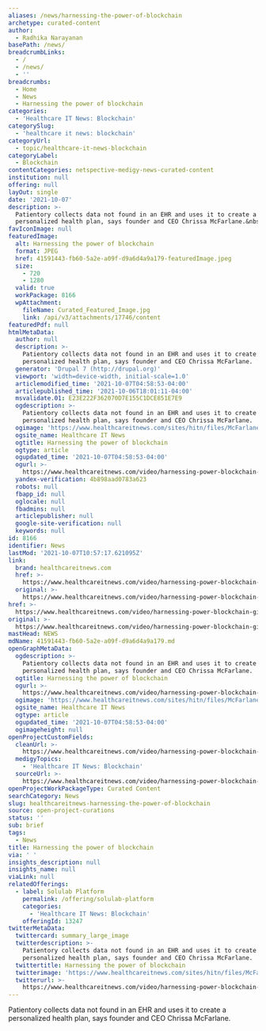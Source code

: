 ```yaml
---
aliases: /news/harnessing-the-power-of-blockchain
archetype: curated-content
author:
  - Radhika Narayanan
basePath: /news/
breadcrumbLinks:
  - /
  - /news/
  - ''
breadcrumbs:
  - Home
  - News
  - Harnessing the power of blockchain
categories:
  - 'Healthcare IT News: Blockchain'
categorySlug:
  - 'healthcare it news: blockchain'
categoryUrl:
  - topic/healthcare-it-news-blockchain
categoryLabel:
  - Blockchain
contentCategories: netspective-medigy-news-curated-content
institution: null
offering: null
layOut: single
date: '2021-10-07'
description: >-
  Patientory collects data not found in an EHR and uses it to create a
  personalized health plan, says founder and CEO Chrissa McFarlane.&nbsp;
favIconImage: null
featuredImage:
  alt: Harnessing the power of blockchain
  format: JPEG
  href: 41591443-fb60-5a2e-a09f-d9a6d4a9a179-featuredImage.jpeg
  size:
    - 720
    - 1280
  valid: true
  workPackage: 8166
  wpAttachment:
    fileName: Curated_Featured_Image.jpg
    link: /api/v3/attachments/17746/content
featuredPdf: null
htmlMetaData:
  author: null
  description: >-
    Patientory collects data not found in an EHR and uses it to create a
    personalized health plan, says founder and CEO Chrissa McFarlane.
  generator: 'Drupal 7 (http://drupal.org)'
  viewport: 'width=device-width, initial-scale=1.0'
  articlemodified_time: '2021-10-07T04:58:53-04:00'
  articlepublished_time: '2021-10-06T18:01:11-04:00'
  msvalidate.01: E23E222F362070D7E155C1DCE851E7E9
  ogdescription: >-
    Patientory collects data not found in an EHR and uses it to create a
    personalized health plan, says founder and CEO Chrissa McFarlane.
  ogimage: 'https://www.healthcareitnews.com/sites/hitn/files/McFarlane.jpg'
  ogsite_name: Healthcare IT News
  ogtitle: Harnessing the power of blockchain
  ogtype: article
  ogupdated_time: '2021-10-07T04:58:53-04:00'
  ogurl: >-
    https://www.healthcareitnews.com/video/harnessing-power-blockchain-give-patients-control-their-data
  yandex-verification: 4b898aad0783a623
  robots: null
  fbapp_id: null
  oglocale: null
  fbadmins: null
  articlepublisher: null
  google-site-verification: null
  keywords: null
id: 8166
identifier: News
lastMod: '2021-10-07T10:57:17.621095Z'
link:
  brand: healthcareitnews.com
  href: >-
    https://www.healthcareitnews.com/video/harnessing-power-blockchain-give-patients-control-their-data
  original: >-
    https://www.healthcareitnews.com/video/harnessing-power-blockchain-give-patients-control-their-data
href: >-
  https://www.healthcareitnews.com/video/harnessing-power-blockchain-give-patients-control-their-data
original: >-
  https://www.healthcareitnews.com/video/harnessing-power-blockchain-give-patients-control-their-data
mastHead: NEWS
mdName: 41591443-fb60-5a2e-a09f-d9a6d4a9a179.md
openGraphMetaData:
  ogdescription: >-
    Patientory collects data not found in an EHR and uses it to create a
    personalized health plan, says founder and CEO Chrissa McFarlane.
  ogtitle: Harnessing the power of blockchain
  ogurl: >-
    https://www.healthcareitnews.com/video/harnessing-power-blockchain-give-patients-control-their-data
  ogimage: 'https://www.healthcareitnews.com/sites/hitn/files/McFarlane.jpg'
  ogsite_name: Healthcare IT News
  ogtype: article
  ogupdated_time: '2021-10-07T04:58:53-04:00'
  ogimageheight: null
openProjectCustomFields:
  cleanUrl: >-
    https://www.healthcareitnews.com/video/harnessing-power-blockchain-give-patients-control-their-data
  medigyTopics:
    - 'Healthcare IT News: Blockchain'
  sourceUrl: >-
    https://www.healthcareitnews.com/video/harnessing-power-blockchain-give-patients-control-their-data
openProjectWorkPackageType: Curated Content
searchCategory: News
slug: healthcareitnews-harnessing-the-power-of-blockchain
source: open-project-curations
status: ''
sub: brief
tags:
  - News
title: Harnessing the power of blockchain
via: ' '
insights_description: null
insights_name: null
viaLink: null
relatedOfferings:
  - label: Solulab Platform
    permalink: /offering/solulab-platform
    categories:
      - 'Healthcare IT News: Blockchain'
    offeringId: 13247
twitterMetaData:
  twittercard: summary_large_image
  twitterdescription: >-
    Patientory collects data not found in an EHR and uses it to create a
    personalized health plan, says founder and CEO Chrissa McFarlane.
  twittertitle: Harnessing the power of blockchain
  twitterimage: 'https://www.healthcareitnews.com/sites/hitn/files/McFarlane.jpg'
  twitterurl: >-
    https://www.healthcareitnews.com/video/harnessing-power-blockchain-give-patients-control-their-data
---
```

<p>Patientory collects data not found in an EHR and uses it to create a personalized health plan, says founder and CEO Chrissa McFarlane.<br>&nbsp;</p>